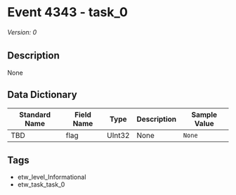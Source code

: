 # Event 4343 - task_0
###### Version: 0

## Description
None

## Data Dictionary
|Standard Name|Field Name|Type|Description|Sample Value|
|---|---|---|---|---|
|TBD|flag|UInt32|None|`None`|

## Tags
* etw_level_Informational
* etw_task_task_0